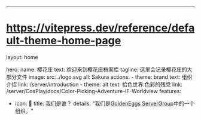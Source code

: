 ---
# https://vitepress.dev/reference/default-theme-home-page
layout: home

hero:
  name: 樱花庄
  text: 欢迎来到樱花庄档案库
  tagline: 这里会记录樱花庄的大部分文件
  image:
    src: ./logo.svg
    all: Sakura
  actions:
    - theme: brand
      text: 组织介绍
      link: /server/introduction
    - theme: alt
      text: 拾色世界:色彩的残党
      link: /server/CosPlay/docs/Color-Picking-Adventure-IF-Worldview
features:
  - icon: 🤔
    title: 我们是谁？
    details: "我们是<a href='https://eggs.gold/mc' target='_blank' rel='noopener noreferrer'>GoldenEggs ServerGroup</a></a>中的一个组织。"
     

